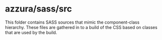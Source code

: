 # azzura/sass/src

This folder contains SASS sources that mimic the component-class hierarchy. These files
are gathered in to a build of the CSS based on classes that are used by the build.
